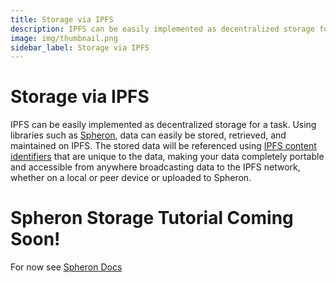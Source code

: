 ```yaml
---
title: Storage via IPFS
description: IPFS can be easily implemented as decentralized storage for a task. Using libraries such as Spheron
image: img/thumbnail.png
sidebar_label: Storage via IPFS
---
```


# Storage via IPFS

IPFS can be easily implemented as decentralized storage for a task. Using libraries such as [Spheron](https://docs.spheron.network/storage/), data can easily be stored, retrieved, and maintained on IPFS. The stored data will be referenced using [IPFS content identifiers](https://docs.ipfs.tech/concepts/content-addressing/) that are unique to the data, making your data completely portable and accessible from anywhere broadcasting data to the IPFS network, whether on a local or peer device or uploaded to Spheron.

<!-- TODO : Tutorial for implementing with Spheron -->
# Spheron Storage Tutorial Coming Soon!
For now see [Spheron Docs](https://docs.spheron.network/storage/)

<!-- Import the library and create a new client in your executable file:

```javascript
// Using Web3Storage to make uploading to IPFS easier
const { Web3Storage, getFilesFromPath } = require("web3.storage");
// Create new client
const storageClient = new Web3Storage({ token: process.env.WEB3_STORAGE_KEY });
```

In the task function, store file and retrieve `cid`:

```javascript
async function task() {
  const randomJoke = getRandomJoke();
  // TODO sign data uploaded to IPFS to prove node uploaded it
  const qodJSON = JSON.stringify(randomJoke);
  const signedJSON = await namespace.signData(qodJSON);

  fs.writeFileSync("qod.json", signedJSON);

  if (storageClient) {
    // Storing on IPFS through web3 storage as example
    const file = await getFilesFromPath("./qod.json");
    const cid = await storageClient.put(file);
    console.log("CID of Uploaded Data: ", cid);

    await namespace.checkSubmissionAndUpdateRound(cid);
  } else {
    console.error("No web3 storage API key provided");
  }
}
``` -->
